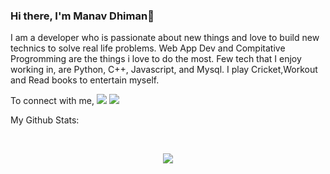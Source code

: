 ### Hi there, I'm Manav Dhiman👋

I am a developer who is passionate about new things and love to build new technics to solve real life problems. Web App Dev and Compitative Progromming are the things i love to do the most. Few tech that I enjoy working in, are Python, C++, Javascript, and  Mysql. I play Cricket,Workout and Read books to entertain myself.


To connect with me,
[<img src="https://img.shields.io/badge/linkedin-%230077B5.svg?&style=for-the-badge&logo=linkedin&logoColor=white" />](https://www.linkedin.com/in/manav-dhiman-9308b7183/)   [<img src ="https://img.shields.io/badge/CodeChef-pro-blue">](https://www.codechef.com/users/manavdhiman003) 

My Github Stats: 

<br>

<p align = "center">
  <img src = "https://github-readme-stats.vercel.app/api?username=ManavdhiMan003&count_private=true&show_icons=true&theme=radical&line_height=33">
</p>
